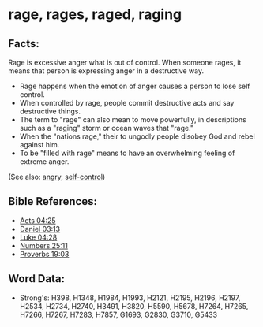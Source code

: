 # rage, rages, raged, raging #

## Facts: ##

Rage is excessive anger what is out of control. When someone rages, it means that person is expressing anger in a destructive way.

* Rage happens when the emotion of anger causes a person to lose self control.
* When controlled by rage, people commit destructive acts and say destructive things.
* The term to "rage" can also mean to move powerfully, in descriptions such as a "raging" storm or ocean waves that "rage."
* When the "nations rage," their to ungodly people disobey God and rebel against him.
* To be "filled with rage" means to have an overwhelming feeling of extreme anger.

(See also: [angry](../other/angry.md), [self-control](../other/selfcontrol.md)) 

## Bible References: ##

* [Acts 04:25](rc://en/tn/help/act/04/25)
* [Daniel 03:13](rc://en/tn/help/dan/03/13)
* [Luke 04:28](rc://en/tn/help/luk/04/28)
* [Numbers 25:11](rc://en/tn/help/num/25/11)
* [Proverbs 19:03](rc://en/tn/help/pro/19/03)

## Word Data: ##

* Strong's: H398, H1348, H1984, H1993, H2121, H2195, H2196, H2197, H2534, H2734, H2740, H3491, H3820, H5590, H5678, H7264, H7265, H7266, H7267, H7283, H7857, G1693, G2830, G3710, G5433

